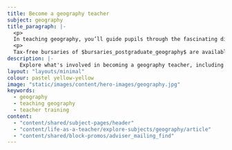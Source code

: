 ```yaml
---
title: Become a geography teacher
subject: geography
title_paragraph: |-
  <p>
  In teaching geography, you’ll guide pupils through the fascinating diversity of the Earth. You’ll inspire them to reflect on the world they live in and discover their unique place within it.</p>
  <p>
  Tax-free bursaries of $bursaries_postgraduate_geography$ are available for eligible trainee geography teachers.</p>
description: |-
    Explore what's involved in becoming a geography teacher, including what you'll be teaching and what funding is available to help you train.
layout: "layouts/minimal"
colour: pastel yellow-yellow
image: "static/images/content/hero-images/geography.jpg"
keywords:
  - geography
  - teaching geography
  - teacher training
content:
  - "content/shared/subject-pages/header"
  - "content/life-as-a-teacher/explore-subjects/geography/article"
  - "content/shared/block-promos/adviser_mailing_find"
---
```

